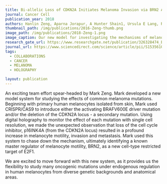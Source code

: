 ```yaml
---
title: Bi-allelic Loss of CDKN2A Initiates Melanoma Invasion via BRN2 Activation
journal: Cancer Cell
publication_year: 2018
authors: Hanlin Zeng, Aparna Jorapur, A Hunter Shain1, Ursula E Lang, Rodrigo Torres, Yuntian Zhang, Andrew S McNeal, Thomas Botton, Jue Lin, Matthew Donne, Ingmar N Bastian, Richard Yu, Jeffrey P North, Laura Pincus, Beth S Ruben, Nancy M Joseph, Iwei Yeh, Boris C Bastian, Robert L Judson
thumbnail_path: /img/publications/2016-Zeng-thumb.png
image_path: /img/publications/2018-Zeng-1.png
image_caption: Our new model for investigating the mechanisms of melanoma initiation. Freshly isolated primary melanocytes are genetically engineered with CRISPR/Cas9 to harbor melanoma associated mutations at endogenous loci. The influence of the mutation on cell behavior and morphology is monitored with digital holographic cytometry. 
research_gate_url: https://www.researchgate.net/publication/326328474_Bi-allelic_Loss_of_CDKN2A_Initiates_Melanoma_Invasion_via_BRN2_Activation
journal_url: https://www.sciencedirect.com/science/article/pii/S1535610818302289?via%3Dihub
tags:
  - COLLABORATIONS
  - CANCER
  - MELANOMA
  - HOLOGRAPHY

layout: publication
---
```

An exciting team effort spear-headed by Mark Zeng. Mark developed a new model system for studying the effects of common melanoma mutations. Beginning with primary human melanocytes isolated from skin, Mark used CRISPR/CAS9 to introduce either the activating BRAFV600E driver mutation and/or the deletion of the CDKN2A locus - a secondary mutation. Using digital holography to monitor the effect of each mutation with single cell resolution, we made the unexpected observation that loss of the cell cycle inhibitor, p16INK4A (from the CDKN2A locus) resulted in a profound increase in melanocyte motility, invasion and metastasis. Mark used this system to chase down the mechanism, ultimately identifying a known master regulator of melanocyte motility, BRN2, as a new cell-type restricted target of E2F1. 

We are excited to move forward with this new system, as it provides us the flexibility to study many oncogenic mutations under endogenous regulation in human melanocytes from diverse genetic backgrounds and anatomical areas.

